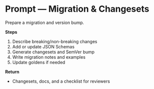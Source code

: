 # Prompt — Migration & Changesets

Prepare a migration and version bump.

**Steps**
1) Describe breaking/non-breaking changes
2) Add or update JSON Schemas
3) Generate changesets and SemVer bump
4) Write migration notes and examples
5) Update goldens if needed

**Return**
- Changesets, docs, and a checklist for reviewers
